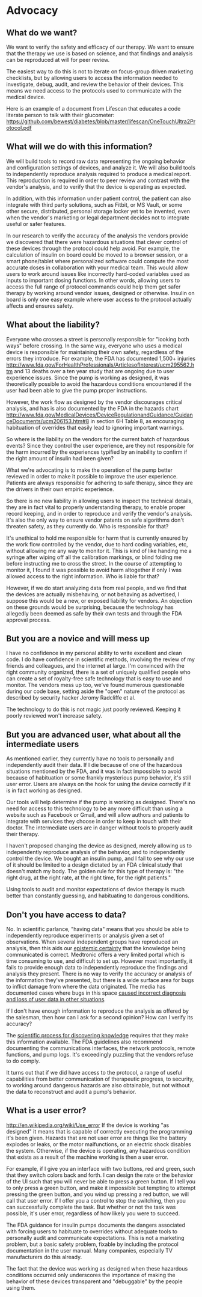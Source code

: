 
# Advocacy

## What do we want?

We want to verify the safety and efficacy of our therapy.  We want to
ensure that the therapy we use is based on science, and that findings
and analysis can be reproduced at will for peer review.

The easiest way to do this is not to iterate on focus-group driven
marketing checklists, but by allowing users to access the information
needed to investigate, debug, audit, and review the behavior of their
devices.  This means we need access to the protocols used to
communicate with the medical device.

Here is an example of a document from Lifescan that educates a code
literate person to talk with their glucometer:
https://github.com/bewest/diabetes/blob/master/lifescan/OneTouchUltra2Protocol.pdf

## What will we do with this information?

We will build tools to record raw data representing the ongoing
behavior and configuration settings of devices, and analyze it.  We
will also build tools to independently reproduce analysis required to
produce a medical report.  This reproduction is required in order to
peer review and contrast with the vendor's analysis, and to verify
that the device is operating as expected.

In addition, with this information under patient control, the patient
can also integrate with third party solutions, such as Fitbit, or MS
Vault, or some other secure, distributed, personal storage locker yet
to be invented, even when the vendor's marketing or legal department
decides not to integrate useful or safer features.

In our research to verify the accuracy of the analysis the vendors
provide we discovered that there were hazardous situations that clever
control of these devices through the protocol could help avoid.  For
example, the calculation of insulin on board could be moved to a
browser session, or a smart phone/tablet where personalized software
could compute the most accurate doses in collaboration with your
medical team.  This would allow users to work around issues like
incorrectly hard-coded variables used as inputs to important dosing
functions.  In other words, allowing users to access the full range of
protocol commands could help them get safer therapy by working around
vendor issues, designed or otherwise.  Insulin on board is only one
easy example where user access to the protocol actually affects
and ensures safety.

## What about the liability?

Everyone who crosses a street is personally responsible for "looking
both ways" before crossing.  In the same way, everyone who uses a
medical device is responsible for maintaining their own safety,
regardless of the errors they introduce.  For example, the FDA has
documented 1,500+ injuries
http://www.fda.gov/ForHealthProfessionals/ArticlesofInterest/ucm295562.htm
and 13 deaths over a ten year study that are ongoing due to user
experience issues.  Since the pump is working as designed, it was
theoretically possible to avoid the hazardous conditions encountered
if the user had been able to give the pump proper instructions.

However, the work flow as designed by the vendor discourages critical
analysis, and has is also documented by the FDA in the hazards chart
http://www.fda.gov/MedicalDevices/DeviceRegulationandGuidance/GuidanceDocuments/ucm206153.htm#8
in section 6H Table 8, as encouraging habituation of overrides that
easily lead to ignoring important warnings.

So where is the liability on the vendors for the current batch of
hazardous events?  Since they control the user experience, are they
not responsible for the harm incurred by the experiences typified by
an inability to confirm if the right amount of insulin had been given?

What we're advocating is to make the operation of the pump better
reviewed in order to make it possible to improve the user experience.
Patients are always responsible for adhering to safe therapy, since
they are the drivers in their own empiric experience.

So there is no new liability in allowing users to inspect the
technical details, they are in fact vital to properly understanding
therapy, to enable proper record keeping, and in order to reproduce
and verify the vendor's analysis.  It's also the only way to ensure
vendor patents on safe algorithms don't threaten safety, as they
currently do.  Who is responsible for that?

It's unethical to hold me responsible for harm that is currently
ensured by the work flow controlled by the vendor, due to hard coding
variables, etc, without allowing me any way to monitor it.  This is
kind of like handing me a syringe after wiping off all the calibration
markings, or blind folding me before instructing me to cross the
street.  In the course of attempting to monitor it, I found it was
possible to avoid harm altogether if only I was allowed access to the
right information.  Who is liable for that?

However, if we do start analyzing data from real people, and we find
that the devices are actually misbehaving, or not behaving as
advertised, I suppose this would be a new, or exposed liability for
vendors.  An objection on these grounds would be surprising, because
the technology has allegedly been deemed as safe by their own tests
and through the FDA approval process.

## But you are a novice and will mess up

I have no confidence in my personal ability to write excellent and
clean code.  I do have confidence in scientific methods, involving the
review of my friends and colleagues, and the internet at large.  I'm
convinced with the right community organized, there is a set of
uniquely qualified people who can create a set of royalty-free safe
technology that is easy to use and monitor.  The vendors mess up too,
we've found numerous questionable during our code base, setting aside
the "open" nature of the protocol as described by security hacker
Jeromy Radcliffe et al.

The technology to do this is not magic just poorly reviewed.  Keeping
it poorly reviewed won't increase safety.

## But you are advanced user, what about all the intermediate users

As mentioned earlier, they currently have no tools to personally and
independently audit their data.  If I die because of one of the
hazardous situations mentioned by the FDA, and it was in fact
impossible to avoid because of habituation or some frankly mysterious
pump behavior, it's still user error.  Users are always on the hook
for using the device correctly if it is in fact working as designed.

Our tools will help determine if the pump is working as designed.
There's no need for access to this technology to be any more difficult
than using a website such as Facebook or Gmail, and will allow authors
and patients to integrate with services they choose in order to
keep in touch with their doctor.  The intermediate users are in danger
without tools to properly audit their therapy.

I haven't proposed changing the device as designed, merely allowing us
to independently reproduce analysis of the behavior, and to
independently control the device.  We bought an insulin pump, and I
fail to see why our use of it should be limited to a design dictated
by an FDA clinical study that doesn't match my body.  The golden rule
for this type of therapy is: "the right drug, at the right rate, at
the right time, for the right patients."

Using tools to audit and monitor expectations of device therapy is
much better than constantly guessing, and habituating to dangerous
conditions.

## Don't you have access to data?

No.  In scientific parlance, "having data" means that you should be
able to independently reproduce experiments or analysis given a set of
observations.  When several independent groups have reproduced an
analysis, then this aids our [epistemic
certainty](http://plato.stanford.edu/entries/certainty/) that the
knowledge being communicated is correct.  Medtronic offers a very
limited portal which is time consuming to use, and difficult to set
up.  However most importantly, it fails to provide enough data to
independently reproduce the findings and analysis they present.  There
is no way to verify the accuracy or analysis of the information
they've presented, but there is a wide surface area for bugs to
inflict damage from where the data originated.  The media has
documented cases where bugs in this space [caused incorrect diagnosis
and loss of user data in other
situations](http://blogs.wsj.com/cio/2012/07/20/philips-recalls-flawed-patient-data-system/).

If I don't have enough information to reproduce the analysis as
offered by the salesman, then how can I ask for a second opinion?  How
can I verify its accuracy?

The [scientific process for discovering
knowledge](http://en.wikipedia.org/wiki/Scientific_method#Confirmation)
requires that they make this information available.  The FDA
guidelines also recommend documenting the communications interfaces,
the network protocols, remote functions, and pump logs.  It's
exceedingly puzzling that the vendors refuse to do comply.

It turns out that if we did have access to the protocol, a range of
useful capabilities from better communication of therapeutic progress,
to security, to working around dangerous hazards are also obtainable,
but not without the data to reconstruct and audit a pump's behavior.

## What is a user error?

http://en.wikipedia.org/wiki/Use_error
If the device is working "as designed" it means that is capable of
correctly executing the programming it's been given.  Hazards that are
not user error are things like the battery explodes or leaks, or the
motor malfunctions, or an electric shock disables the system.
Otherwise, if the device is operating, any hazardous condition that
exists as a result of the machine working is then a user error.

For example, if I give you an interface with two buttons, red and
green, such that they switch colors back and forth.  I can design the
rate or the behavior of the UI such that you will never be able to
press a green button.  If I tell you to only press a green button, and
make it impossible but tempting to attempt pressing the green button,
and you wind up pressing a red button, we will call that user error.
If I offer you a control to stop the switching, then you can
successfully complete the task.  But whether or not the task was
possible, it's user error, regardless of how likely you were to
succeed.

The FDA guidance for insulin pumps documents the dangers associated
with forcing users to habituate to overrides without adequate tools to
personally audit and communicate expectations.  This is not a
marketing problem, but a basic safety problem, fixable by including the
protocol documentation in the user manual.  Many companies, especially
TV manufacturers do this already.

The fact that the device was working as designed when these hazardous
conditions occurred only underscores the importance of making the
behavior of these devices transparent and "debuggable" by the people
using them.
